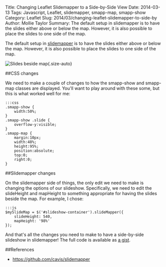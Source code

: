 Title: Changing Leaflet Slidemapper to a Side-by-Side View
Date: 2014-03-13
Tags: Javascript, Leaflet, slidemapper, smapp-map, smapp-show
Category: Leaflet
Slug: 2014/03/changing-leaflet-slidemapper-to-side-by
Author: Mollie Taylor
Summary: The default setup in slidemapper is to have the slides either above or below the map. However, it is also possible to place the slides to one side of the map.

The default setup in [slidemapper](https://github.com/cavis/slidemapper) is to have the slides either above or below the map. However, it is also possible to place the slides to one side of the map.

![Slides beside map]({filename}/images/slidemapper-side.png){.size-auto}

##CSS changes

We need to make a couple of changes to how the smapp-show and smapp-map classes are displayed. You'll want to play around with these some, but this is what worked well for me:

	:::css
	.smapp-show { 
		width:50%; 
	}
	.smapp-show .slide { 
		overflow-y:visible; 
	}
	.smapp-map { 
		margin:10px; 
		width:48%; 
		height:95%; 
		position:absolute; 
		top:0; 
		right:0; 
    }

##Slidemapper changes

On the slidemapper side of things, the only edit we need to make is changing the options of our slideshow. Specifically, we need to edit the slideHeight and mapHeight to something appropriate for having the slides beside the map. For example, I chose:

	:::js
	$mySlideMap = $('#slideshow-container').slideMapper({
		slideHeight: 540,
		mapHeight: '98%'
	});

And that's all the changes you need to make to have a side-by-side slideshow in slidemapper! The full code is available as [a gist](https://gist.github.com/mollietaylor/9128521).

##References

* <https://github.com/cavis/slidemapper>

